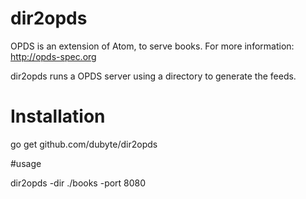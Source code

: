 # dir2opds
OPDS is an extension of Atom, to serve books. For more information: http://opds-spec.org

dir2opds runs a OPDS server using a directory to generate the feeds.

# Installation

go get github.com/dubyte/dir2opds

#usage

dir2opds -dir ./books -port 8080

